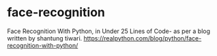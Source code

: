 # face-recognition
Face Recognition With Python, in Under 25 Lines of Code- as per a blog written by shantung tiwari.    https://realpython.com/blog/python/face-recognition-with-python/
